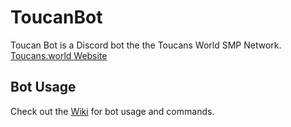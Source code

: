 # ToucanBot
Toucan Bot is a Discord bot the the Toucans World SMP Network.
[Toucans.world Website](https://toucans.world)

## Bot Usage
Check out the [Wiki](https://github.com/PecanTheToucan/ToucanBot/wiki) for bot usage and commands.
